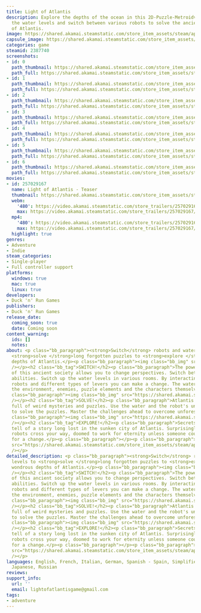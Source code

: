 ```yaml
---
title: Light of Atlantis
description: Explore the depths of the ocean in this 2D-Puzzle-Metroidvania! Control
  the water levels and switch between various robots to solve the ancient puzzles
  of Atlantis.
image: https://shared.akamai.steamstatic.com/store_item_assets/steam/apps/2387740/header.jpg?t=1731408948
capsule_image: https://shared.akamai.steamstatic.com/store_item_assets/steam/apps/2387740/7bc99acf0b20cc34b2851942a4f842af2233719a/capsule_231x87.jpg?t=1731408948
categories: game
steamid: 2387740
screenshots:
- id: 0
  path_thumbnail: https://shared.akamai.steamstatic.com/store_item_assets/steam/apps/2387740/ss_2bd81c100e43dfbbce8b9f8fcc294b20e6ea58d3.600x338.jpg?t=1731408948
  path_full: https://shared.akamai.steamstatic.com/store_item_assets/steam/apps/2387740/ss_2bd81c100e43dfbbce8b9f8fcc294b20e6ea58d3.1920x1080.jpg?t=1731408948
- id: 1
  path_thumbnail: https://shared.akamai.steamstatic.com/store_item_assets/steam/apps/2387740/ss_a1b09780fb4ba87a2e5f6fe982367366f888a88e.600x338.jpg?t=1731408948
  path_full: https://shared.akamai.steamstatic.com/store_item_assets/steam/apps/2387740/ss_a1b09780fb4ba87a2e5f6fe982367366f888a88e.1920x1080.jpg?t=1731408948
- id: 2
  path_thumbnail: https://shared.akamai.steamstatic.com/store_item_assets/steam/apps/2387740/ss_3f818f8498e564978661ea7f110ff6536387db65.600x338.jpg?t=1731408948
  path_full: https://shared.akamai.steamstatic.com/store_item_assets/steam/apps/2387740/ss_3f818f8498e564978661ea7f110ff6536387db65.1920x1080.jpg?t=1731408948
- id: 3
  path_thumbnail: https://shared.akamai.steamstatic.com/store_item_assets/steam/apps/2387740/ss_cef2aa736ed950a6ceb4120d63225da921c0b195.600x338.jpg?t=1731408948
  path_full: https://shared.akamai.steamstatic.com/store_item_assets/steam/apps/2387740/ss_cef2aa736ed950a6ceb4120d63225da921c0b195.1920x1080.jpg?t=1731408948
- id: 4
  path_thumbnail: https://shared.akamai.steamstatic.com/store_item_assets/steam/apps/2387740/ss_f5f94f3d5d176b849e547087e8f38e20d136a5cd.600x338.jpg?t=1731408948
  path_full: https://shared.akamai.steamstatic.com/store_item_assets/steam/apps/2387740/ss_f5f94f3d5d176b849e547087e8f38e20d136a5cd.1920x1080.jpg?t=1731408948
- id: 5
  path_thumbnail: https://shared.akamai.steamstatic.com/store_item_assets/steam/apps/2387740/ss_7f0fa4ec970cbdf07d66cf870f5e221e6c5fa06c.600x338.jpg?t=1731408948
  path_full: https://shared.akamai.steamstatic.com/store_item_assets/steam/apps/2387740/ss_7f0fa4ec970cbdf07d66cf870f5e221e6c5fa06c.1920x1080.jpg?t=1731408948
- id: 6
  path_thumbnail: https://shared.akamai.steamstatic.com/store_item_assets/steam/apps/2387740/ss_32640fb922145cc4ac30f1e0e5fbd57ef446d966.600x338.jpg?t=1731408948
  path_full: https://shared.akamai.steamstatic.com/store_item_assets/steam/apps/2387740/ss_32640fb922145cc4ac30f1e0e5fbd57ef446d966.1920x1080.jpg?t=1731408948
movies:
- id: 257029167
  name: Light of Atlantis - Teaser
  thumbnail: https://shared.akamai.steamstatic.com/store_item_assets/steam/apps/257029167/movie.293x165.jpg?t=1720691623
  webm:
    '480': https://video.akamai.steamstatic.com/store_trailers/257029167/movie480_vp9.webm?t=1720691623
    max: https://video.akamai.steamstatic.com/store_trailers/257029167/movie_max_vp9.webm?t=1720691623
  mp4:
    '480': https://video.akamai.steamstatic.com/store_trailers/257029167/movie480.mp4?t=1720691623
    max: https://video.akamai.steamstatic.com/store_trailers/257029167/movie_max.mp4?t=1720691623
  highlight: true
genres:
- Adventure
- Indie
steam_categories:
- Single-player
- Full controller support
platforms:
  windows: true
  mac: true
  linux: true
developers:
- Duck 'n' Run Games
publishers:
- Duck 'n' Run Games
release_date:
  coming_soon: true
  date: Coming soon
content_warning:
  ids: []
  notes:
about: <p class="bb_paragraph"><strong>Switch</strong> robots and water levels to
  <strong>solve </strong>long forgotten puzzles to <strong>explore </strong>the wondrous
  depths of Atlantis.</p><p class="bb_paragraph"><img class="bb_img" src="https://shared.akamai.steamstatic.com/store_item_assets/steam/apps/2387740/extras/Puzzle_Room_Water.gif?t=1731408948"
  /></p><h2 class="bb_tag">SWITCH!</h2><p class="bb_paragraph">The powerful technology
  of this ancient society allows you to change perspectives. Switch between different
  abilities. Switch up the water levels in various rooms. By interacting with various
  robots and different types of levers you can make a change. The water influences
  the environment, enemies, puzzle elements and the characters themselves.</p><p class="bb_paragraph"></p><p
  class="bb_paragraph"><img class="bb_img" src="https://shared.akamai.steamstatic.com/store_item_assets/steam/apps/2387740/extras/MiningIntro.gif?t=1731408948"
  /></p><h2 class="bb_tag">SOLVE!</h2><p class="bb_paragraph">Atlantis is a place
  full of weird mysteries and puzzles. Use the water and the robot's unique abilities
  to solve the puzzles. Master the challenges ahead to overcome unforeseen obstacles.</p><p
  class="bb_paragraph"><img class="bb_img" src="https://shared.akamai.steamstatic.com/store_item_assets/steam/apps/2387740/extras/Solve.gif?t=1731408948"
  /></p><h2 class="bb_tag">EXPLORE!</h2><p class="bb_paragraph">Secrets await and
  tell of a story long lost in the sunken city of Atlantis. Surprisingly sympathetic
  robots cross your way, doomed to work for eternity unless someone could help them
  for a change.</p><p class="bb_paragraph"></p><p class="bb_paragraph"><img class="bb_img"
  src="https://shared.akamai.steamstatic.com/store_item_assets/steam/apps/2387740/extras/Platform_Turtle_Water.gif?t=1731408948"
  /></p>
detailed_description: <p class="bb_paragraph"><strong>Switch</strong> robots and water
  levels to <strong>solve </strong>long forgotten puzzles to <strong>explore </strong>the
  wondrous depths of Atlantis.</p><p class="bb_paragraph"><img class="bb_img" src="https://shared.akamai.steamstatic.com/store_item_assets/steam/apps/2387740/extras/Puzzle_Room_Water.gif?t=1731408948"
  /></p><h2 class="bb_tag">SWITCH!</h2><p class="bb_paragraph">The powerful technology
  of this ancient society allows you to change perspectives. Switch between different
  abilities. Switch up the water levels in various rooms. By interacting with various
  robots and different types of levers you can make a change. The water influences
  the environment, enemies, puzzle elements and the characters themselves.</p><p class="bb_paragraph"></p><p
  class="bb_paragraph"><img class="bb_img" src="https://shared.akamai.steamstatic.com/store_item_assets/steam/apps/2387740/extras/MiningIntro.gif?t=1731408948"
  /></p><h2 class="bb_tag">SOLVE!</h2><p class="bb_paragraph">Atlantis is a place
  full of weird mysteries and puzzles. Use the water and the robot's unique abilities
  to solve the puzzles. Master the challenges ahead to overcome unforeseen obstacles.</p><p
  class="bb_paragraph"><img class="bb_img" src="https://shared.akamai.steamstatic.com/store_item_assets/steam/apps/2387740/extras/Solve.gif?t=1731408948"
  /></p><h2 class="bb_tag">EXPLORE!</h2><p class="bb_paragraph">Secrets await and
  tell of a story long lost in the sunken city of Atlantis. Surprisingly sympathetic
  robots cross your way, doomed to work for eternity unless someone could help them
  for a change.</p><p class="bb_paragraph"></p><p class="bb_paragraph"><img class="bb_img"
  src="https://shared.akamai.steamstatic.com/store_item_assets/steam/apps/2387740/extras/Platform_Turtle_Water.gif?t=1731408948"
  /></p>
languages: English, French, Italian, German, Spanish - Spain, Simplified Chinese,
  Japanese, Russian
reviews:
support_info:
  url: ''
  email: lightofatlantisgame@gmail.com
tags:
- adventure
---
```


